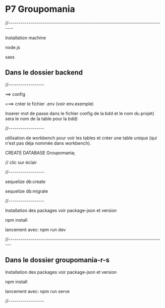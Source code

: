 # P7 Groupomania

//--------------------------------------------------------------------------------

Installation machine

node.js

sass

## Dans le dossier backend 

//------------------

==> config 

===> créer le fichier .env (voir env.exemple)

Inserer mot de passe dans le fichier config de la bdd et le nom du projet( sera le nom de la table pour la bdd)

//------------------

utilisation de workbench pour voir les tables et créer une table unique (qui n'est pas déja nommée dans workbench).

CREATE DATABASE Groupomania;

// clic sur éclair

//------------------

sequelize db:create

sequelize db:migrate

//------------------

Installation des packages voir package-json et version

npm install

lancement avec: npm run dev

//-------------------------------------------------------------------------------

## Dans le dossier groupomania-r-s

Installation des packages voir package-json et version 

npm install
    
lancement avec: npm run serve

//------------------ 
